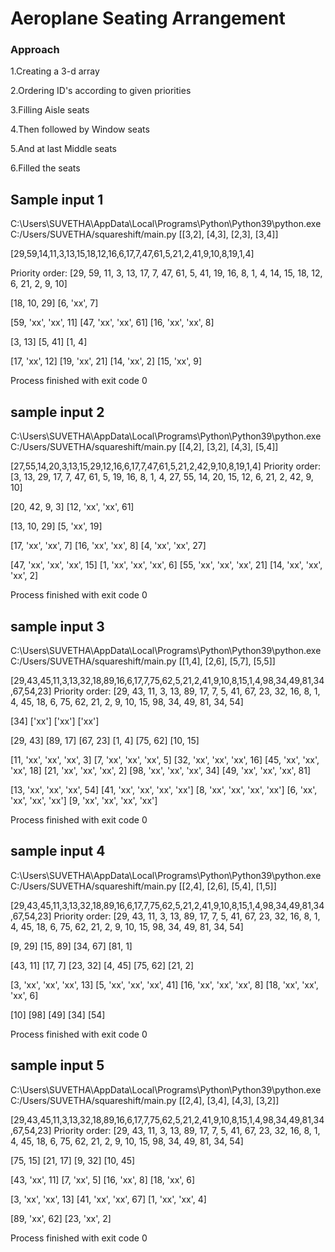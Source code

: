 # Aeroplane Seating Arrangement
### Approach 
1.Creating a 3-d array

2.Ordering ID's according to given priorities

3.Filling Aisle seats 

4.Then followed by Window seats 

5.And at last Middle seats

6.Filled the seats
 
## Sample input 1
C:\Users\SUVETHA\AppData\Local\Programs\Python\Python39\python.exe C:/Users/SUVETHA/squareshift/main.py
[[3,2], [4,3], [2,3], [3,4]]

[29,59,14,11,3,13,15,18,12,16,6,17,7,47,61,5,21,2,41,9,10,8,19,1,4]

Priority order:  [29, 59, 11, 3, 13, 17, 7, 47, 61, 5, 41, 19, 16, 8, 1, 4, 14, 15, 18, 12, 6, 21, 2, 9, 10] 

[18, 10, 29]
[6, 'xx', 7]


[59, 'xx', 'xx', 11]
[47, 'xx', 'xx', 61]
[16, 'xx', 'xx', 8]


[3, 13]
[5, 41]
[1, 4]


[17, 'xx', 12]
[19, 'xx', 21]
[14, 'xx', 2]
[15, 'xx', 9]



Process finished with exit code 0


## sample input 2
C:\Users\SUVETHA\AppData\Local\Programs\Python\Python39\python.exe C:/Users/SUVETHA/squareshift/main.py
[[4,2], [3,2], [4,3], [5,4]] 

[27,55,14,20,3,13,15,29,12,16,6,17,7,47,61,5,21,2,42,9,10,8,19,1,4]
Priority order:  [3, 13, 29, 17, 7, 47, 61, 5, 19, 16, 8, 1, 4, 27, 55, 14, 20, 15, 12, 6, 21, 2, 42, 9, 10] 

[20, 42, 9, 3]
[12, 'xx', 'xx', 61]


[13, 10, 29]
[5, 'xx', 19]


[17, 'xx', 'xx', 7]
[16, 'xx', 'xx', 8]
[4, 'xx', 'xx', 27]


[47, 'xx', 'xx', 'xx', 15]
[1, 'xx', 'xx', 'xx', 6]
[55, 'xx', 'xx', 'xx', 21]
[14, 'xx', 'xx', 'xx', 2]



Process finished with exit code 0


## sample input 3
C:\Users\SUVETHA\AppData\Local\Programs\Python\Python39\python.exe C:/Users/SUVETHA/squareshift/main.py
[[1,4], [2,6], [5,7], [5,5]]

[29,43,45,11,3,13,32,18,89,16,6,17,7,75,62,5,21,2,41,9,10,8,15,1,4,98,34,49,81,34,67,54,23]
Priority order:  [29, 43, 11, 3, 13, 89, 17, 7, 5, 41, 67, 23, 32, 16, 8, 1, 4, 45, 18, 6, 75, 62, 21, 2, 9, 10, 15, 98, 34, 49, 81, 34, 54] 

[34]
['xx']
['xx']
['xx']


[29, 43]
[89, 17]
[67, 23]
[1, 4]
[75, 62]
[10, 15]


[11, 'xx', 'xx', 'xx', 3]
[7, 'xx', 'xx', 'xx', 5]
[32, 'xx', 'xx', 'xx', 16]
[45, 'xx', 'xx', 'xx', 18]
[21, 'xx', 'xx', 'xx', 2]
[98, 'xx', 'xx', 'xx', 34]
[49, 'xx', 'xx', 'xx', 81]


[13, 'xx', 'xx', 'xx', 54]
[41, 'xx', 'xx', 'xx', 'xx']
[8, 'xx', 'xx', 'xx', 'xx']
[6, 'xx', 'xx', 'xx', 'xx']
[9, 'xx', 'xx', 'xx', 'xx']



Process finished with exit code 0


## sample input 4
C:\Users\SUVETHA\AppData\Local\Programs\Python\Python39\python.exe C:/Users/SUVETHA/squareshift/main.py
[[2,4], [2,6], [5,4], [1,5]]

[29,43,45,11,3,13,32,18,89,16,6,17,7,75,62,5,21,2,41,9,10,8,15,1,4,98,34,49,81,34,67,54,23]
Priority order:  [29, 43, 11, 3, 13, 89, 17, 7, 5, 41, 67, 23, 32, 16, 8, 1, 4, 45, 18, 6, 75, 62, 21, 2, 9, 10, 15, 98, 34, 49, 81, 34, 54] 

[9, 29]
[15, 89]
[34, 67]
[81, 1]


[43, 11]
[17, 7]
[23, 32]
[4, 45]
[75, 62]
[21, 2]


[3, 'xx', 'xx', 'xx', 13]
[5, 'xx', 'xx', 'xx', 41]
[16, 'xx', 'xx', 'xx', 8]
[18, 'xx', 'xx', 'xx', 6]


[10]
[98]
[49]
[34]
[54]



Process finished with exit code 0


## sample input 5
C:\Users\SUVETHA\AppData\Local\Programs\Python\Python39\python.exe C:/Users/SUVETHA/squareshift/main.py
[[2,4], [3,4], [4,3], [3,2]]

[29,43,45,11,3,13,32,18,89,16,6,17,7,75,62,5,21,2,41,9,10,8,15,1,4,98,34,49,81,34,67,54,23]
Priority order:  [29, 43, 11, 3, 13, 89, 17, 7, 5, 41, 67, 23, 32, 16, 8, 1, 4, 45, 18, 6, 75, 62, 21, 2, 9, 10, 15, 98, 34, 49, 81, 34, 54] 

[75, 15]
[21, 17]
[9, 32]
[10, 45]


[43, 'xx', 11]
[7, 'xx', 5]
[16, 'xx', 8]
[18, 'xx', 6]


[3, 'xx', 'xx', 13]
[41, 'xx', 'xx', 67]
[1, 'xx', 'xx', 4]


[89, 'xx', 62]
[23, 'xx', 2]



Process finished with exit code 0



